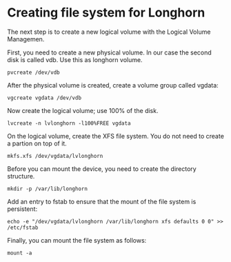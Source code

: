 # Creating file system for Longhorn
The next step is to create a new logical volume with the Logical Volume Managemen.

First, you need to create a new physical volume. In our case the second disk is called vdb. Use this as longhorn volume.
```
pvcreate /dev/vdb
```
After the physical volume is created, create a volume group called vgdata:
```
vgcreate vgdata /dev/vdb
```
Now create the logical volume; use 100% of the disk.
```
lvcreate -n lvlonghorn -l100%FREE vgdata
```
On the logical volume, create the XFS file system. You do not need to create a partion on top of it.

```
mkfs.xfs /dev/vgdata/lvlonghorn
```
Before you can mount the device, you need to create the directory structure.
```
mkdir -p /var/lib/longhorn
```
Add an entry to fstab to ensure that the mount of the file system is persistent:
```
echo -e "/dev/vgdata/lvlonghorn /var/lib/longhorn xfs defaults 0 0" >> /etc/fstab
```
Finally, you can mount the file system as follows:
```
mount -a
```
